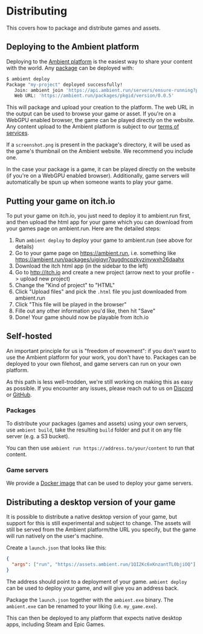 # Distributing

This covers how to package and distribute games and assets.

## Deploying to the Ambient platform

Deploying to the [Ambient platform](https://ambient.run) is the easiest way to share
your content with the world. Any [package](./package.md) can be deployed with:

```sh
$ ambient deploy
Package "my-project" deployed successfully!
   Join: ambient join 'https://api.ambient.run/servers/ensure-running?package_id=pkgid&package_version=0.0.5'
   Web URL: 'https://ambient.run/packages/pkgid/version/0.0.5'
```

This will package and upload your creation to the platform. The web URL in the output can be used to browse your game or asset. If you're on a WebGPU enabled browser, the game can be played directly on the website. Any content upload to the Ambient platform is subject to our [terms of services](https://www.ambient.run/terms-of-service).

If a `screenshot.png` is present in the package's directory, it will be used as the game's thumbnail on the Ambient website. We recommend you include one.

In the case your package is a game, it can be played directly on the website (if you're on a WebGPU enabled browser). Additionally, game servers will automatically be spun up when someone wants to play your game.

## Putting your game on itch.io

To put your game on itch.io, you just need to deploy it to ambient.run first, and then upload the html app for your game which you can download from your games page on ambient.run. Here are the detailed steps:

1. Run `ambient deploy` to deploy your game to ambient.run (see above for details)
2. Go to your game page on https://ambient.run, i.e. something like https://ambient.run/packages/uigiqyr7qugdncpzkyzinvwxh26daahx
3. Download the itch html app (in the sidebar to the left)
4. Go to http://itch.io and create a new project (arrow next to your profile -> upload new project)
5. Change the "Kind of project" to "HTML"
6. Click "Upload files" and pick the `.html` file you just downloaded from ambient.run
7. Click "This file will be played in the browser"
8. Fille out any other information you'd like, then hit "Save"
9. Done! Your game should now be playable from itch.io

## Self-hosted

An important principle for us is "freedom of movement": if you don't want to use the Ambient platform for
your work, you don't have to. Packages can be deployed to your own filehost, and game servers can run
on your own platform.

As this path is less well-trodden, we're still working on making this as easy as possible. If you encounter any issues, please reach out to us on [Discord](https://discord.gg/ambient) or [GitHub](https://github.com/AmbientRun/Ambient/issues).

### Packages

To distribute your packages (games and assets) using your own servers, use `ambient build`, take the
resulting `build` folder and put it on any file server (e.g. a S3 bucket).

You can then use `ambient run https://address.to/your/content` to run that content.

### Game servers

We provide a [Docker image](https://github.com/AmbientRun/Ambient/pkgs/container/ambient) that can be used
to deploy your game servers.

## Distributing a desktop version of your game

It is possible to distribute a native desktop version of your game, but support for this is still experimental and subject to change. The assets will still be served from the Ambient platform/the URL you specify, but the game will run natively on the user's machine.

Create a `launch.json` that looks like this:

```json
{
  "args": ["run", "https://assets.ambient.run/1QI2Kc6xKnzantTL0bjiOQ"]
}
```

The address should point to a deployment of your game. `ambient deploy` can be used to deploy your game, and will give you an address back.

Package the `launch.json` together with the `ambient.exe` binary. The `ambient.exe` can be renamed to your liking (i.e. `my_game.exe`).

This can then be deployed to any platform that expects native desktop apps, including Steam and Epic Games.
